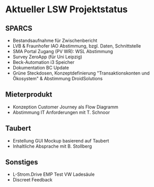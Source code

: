 # Aktueller LSW Projektstatus 

## SPARCS
- Bestandsaufnahme für Zwischenbericht
- LVB & Fraunhofer IAO Abstimmung, bzgl.  Daten, Schnittstelle 
- SMA Portal Zugang (PV WR): WSL Abstimmung 
- Survey ZeroApp (für Uni Leipzig)
- Beck-Automation i3 Speicher
- Dokumentation BC Update
- Grüne Steckdosen, Konzeptdefinierung "Transaktionskonten und Ökosystem" & Abstimmung DroidSolutions

## Mieterprodukt
- Konzeption Customer Journey als Flow Diagramm
- Abstimmung IT Anforderungen mit T. Schnoor

## Taubert
- Erstellung GUI Mockup basierend auf Taubert
- Inhaltliche Absprache mit B. Stollberg

## Sonstiges
- L-Strom.Drive EMP Test VW Ladesäule
- Discreet Feedback
